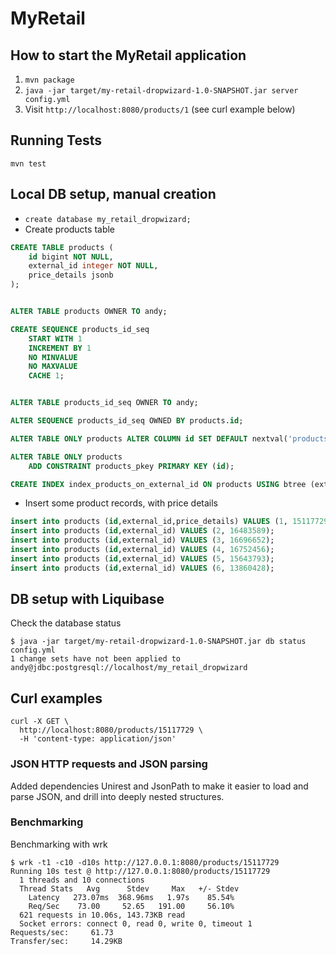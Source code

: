 # MyRetail


## How to start the MyRetail application

1. `mvn package`
1. `java -jar target/my-retail-dropwizard-1.0-SNAPSHOT.jar server config.yml`
1. Visit `http://localhost:8080/products/1` (see curl example below)

## Running Tests

`mvn test`


## Local DB setup, manual creation

 - `create database my_retail_dropwizard;`
 - Create products table


```sql
CREATE TABLE products (
    id bigint NOT NULL,
    external_id integer NOT NULL,
    price_details jsonb
);


ALTER TABLE products OWNER TO andy;

CREATE SEQUENCE products_id_seq
    START WITH 1
    INCREMENT BY 1
    NO MINVALUE
    NO MAXVALUE
    CACHE 1;


ALTER TABLE products_id_seq OWNER TO andy;

ALTER SEQUENCE products_id_seq OWNED BY products.id;

ALTER TABLE ONLY products ALTER COLUMN id SET DEFAULT nextval('products_id_seq'::regclass);

ALTER TABLE ONLY products
    ADD CONSTRAINT products_pkey PRIMARY KEY (id);

CREATE INDEX index_products_on_external_id ON products USING btree (external_id);
```



 - Insert some product records, with price details
 
```sql
insert into products (id,external_id,price_details) VALUES (1, 15117729, '{"value": 13.49, "currency_code": "USD"}');
insert into products (id,external_id) VALUES (2, 16483589);
insert into products (id,external_id) VALUES (3, 16696652);
insert into products (id,external_id) VALUES (4, 16752456);
insert into products (id,external_id) VALUES (5, 15643793);
insert into products (id,external_id) VALUES (6, 13860428);
```

## DB setup with Liquibase

Check the database status

```
$ java -jar target/my-retail-dropwizard-1.0-SNAPSHOT.jar db status config.yml
1 change sets have not been applied to andy@jdbc:postgresql://localhost/my_retail_dropwizard
```


## Curl examples

```
curl -X GET \
  http://localhost:8080/products/15117729 \
  -H 'content-type: application/json'
```

### JSON HTTP requests and JSON parsing 

Added dependencies Unirest and JsonPath to make it easier to load and parse JSON, and drill into deeply nested structures.

### Benchmarking

Benchmarking with wrk

```
$ wrk -t1 -c10 -d10s http://127.0.0.1:8080/products/15117729
Running 10s test @ http://127.0.0.1:8080/products/15117729
  1 threads and 10 connections
  Thread Stats   Avg      Stdev     Max   +/- Stdev
    Latency   273.07ms  368.96ms   1.97s    85.54%
    Req/Sec    73.00     52.65   191.00     56.10%
  621 requests in 10.06s, 143.73KB read
  Socket errors: connect 0, read 0, write 0, timeout 1
Requests/sec:     61.73
Transfer/sec:     14.29KB
```
